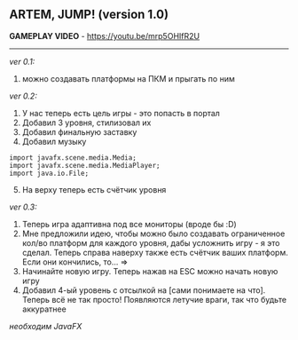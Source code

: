**ARTEM, JUMP!** (version 1.0)
------------------------------------------------

**GAMEPLAY VIDEO** - https://youtu.be/mrp5OHIfR2U

------------------------------------------------

_ver 0.1:_
1. можно создавать платформы на ПКМ и прыгать по ним

_ver 0.2:_
1. У нас теперь есть цель игры - это попасть в портал
2. Добавил 3 уровня, стилизовал их
3. Добавил финальную заставку
4. Добавил музыку
```
import javafx.scene.media.Media;
import javafx.scene.media.MediaPlayer;
import java.io.File;
```
5. На верху теперь есть счётчик уровня

_ver 0.3:_
1. Теперь игра адаптивна под все мониторы (вроде бы :D)
2. Мне предложили идею, чтобы можно было создавать ограниченное кол/во платформ для каждого уровня, дабы усложнить игру - я это сделал. Теперь справа наверху также есть счётчик ваших платформ. Если они кончились, то... =>
3. Начинайте новую игру. Теперь нажав на ESC можно начать новую игру
4. Добавил 4-ый уровень с отсылкой на [сами понимаете на что]. Теперь всё не так просто! Появляются летучие враги, так что будьте аккуратнее

<i>необходим JavaFX</i>
